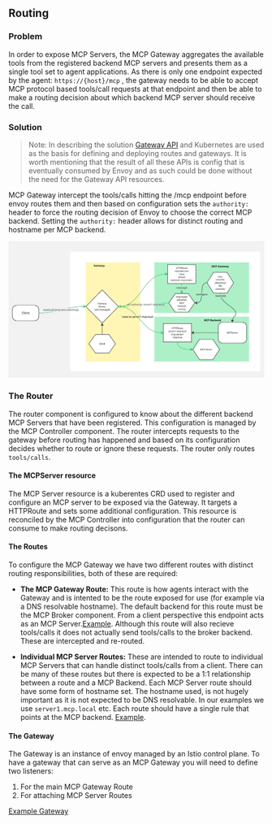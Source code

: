 ## Routing

### Problem

In order to expose MCP Servers, the MCP Gateway aggregates the available tools from the registered backend MCP servers and presents them as a single tool set to agent applications. As there is only one endpoint expected by the agent: `https://{host}/mcp` , the gateway needs to be able to accept MCP protocol based tools/call requests at that endpoint and then be able to make a routing decision about which backend MCP server should receive the call.


### Solution

> Note: In describing the solution [Gateway API](https://gateway-api.sigs.k8s.io/) and Kubernetes are used as the basis for defining and deploying routes and gateways. It is worth mentioning that the result of all these APIs is config that is eventually consumed by Envoy and as such could be done without the need for the Gateway API resources.

MCP Gateway intercept the tools/calls hitting the /mcp endpoint before envoy routes them and then based on configuration sets the `authority:` header to force the routing decision of Envoy to choose the correct MCP backend. Setting the `authority:` header allows for distinct routing and hostname per MCP backend.

![](./images/mcp-gateway-routing.jpg)


### The Router

The router component is configured to know about the different backend MCP Servers that have been registered. This configuration is managed by the MCP Controller component. The router intercepts requests to the gateway before routing has happened and based on its configuration decides whether to route or ignore these requests. The router only routes `tools/calls`.

#### The MCPServer resource

The MCP Server resource is a kuberentes CRD used to register and configure an MCP server to be exposed via the Gateway. It targets a HTTPRoute and sets some additional configuration. This resource is reconciled by the MCP Controller into configuration that the router can consume to make routing decisons. 

#### The Routes

To configure the MCP Gateway we have two different routes with distinct routing responsibilities, both of these are required:

- **The MCP Gateway Route:** This route is how agents interact with the Gateway and is intented to be the route exposed for use (for example via a DNS resolvable hostname). The default backend for this route must be the MCP Broker component. From a client perspective this endpoint acts as an MCP Server.[Example](../../config/mcp-system/httproute.yaml). Although this route will also recieve tools/calls it does not actually send tools/calls to the broker backend. These are intercepted and re-routed. 

- **Individual MCP Server Routes:** These are intended to route to individual MCP Servers that can handle distinct tools/calls from a client. There can be many of these routes but there is expected to be a 1:1 relationship between a route and a MCP Backend. Each MCP Server route should have some form of hostname set. The hostname used, is not hugely important as it is not expected to be DNS resolvable. In our examples we use `server1.mcp.local` etc. Each route should have a single rule that points at the MCP backend. [Example](../../config/test-servers/server1-httproute.yaml).


#### The Gateway

The Gateway is an instance of envoy managed by an Istio control plane. To have a gateway that can serve as an MCP Gateway you will need to define two listeners:

1) For the main MCP Gateway Route 
2) For attaching MCP Server Routes 

[Example Gateway](../../config/istio/gateway/gateway.yaml)
